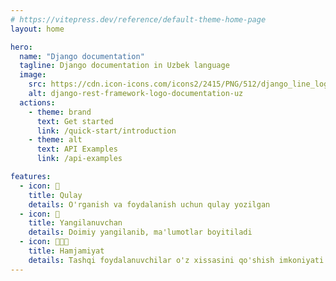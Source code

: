 ```yaml
---
# https://vitepress.dev/reference/default-theme-home-page
layout: home

hero:
  name: "Django documentation"
  tagline: Django documentation in Uzbek language
  image:
    src: https://cdn.icon-icons.com/icons2/2415/PNG/512/django_line_logo_icon_146560.png
    alt: django-rest-framework-logo-documentation-uz
  actions:
    - theme: brand
      text: Get started
      link: /quick-start/introduction
    - theme: alt
      text: API Examples
      link: /api-examples

features:
  - icon: 🚀
    title: Qulay
    details: O'rganish va foydalanish uchun qulay yozilgan
  - icon: 🔄
    title: Yangilanuvchan
    details: Doimiy yangilanib, ma'lumotlar boyitiladi
  - icon: 🧑🏻‍💻
    title: Hamjamiyat
    details: Tashqi foydalanuvchilar o'z xissasini qo'shish imkoniyati
---
```


